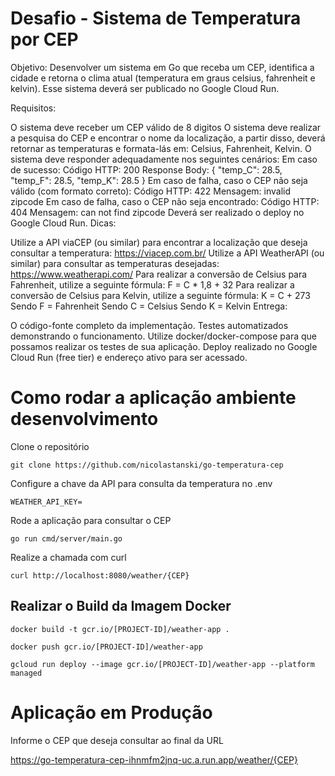 # Desafio - Sistema de Temperatura por CEP
 
Objetivo: Desenvolver um sistema em Go que receba um CEP, identifica a cidade e retorna o clima atual (temperatura em graus celsius, fahrenheit e kelvin). Esse sistema deverá ser publicado no Google Cloud Run.

Requisitos:

O sistema deve receber um CEP válido de 8 digitos
O sistema deve realizar a pesquisa do CEP e encontrar o nome da localização, a partir disso, deverá retornar as temperaturas e formata-lás em: Celsius, Fahrenheit, Kelvin.
O sistema deve responder adequadamente nos seguintes cenários:
Em caso de sucesso:
Código HTTP: 200
Response Body: { "temp_C": 28.5, "temp_F": 28.5, "temp_K": 28.5 }
Em caso de falha, caso o CEP não seja válido (com formato correto):
Código HTTP: 422
Mensagem: invalid zipcode
​​​Em caso de falha, caso o CEP não seja encontrado:
Código HTTP: 404
Mensagem: can not find zipcode
Deverá ser realizado o deploy no Google Cloud Run.
Dicas:

Utilize a API viaCEP (ou similar) para encontrar a localização que deseja consultar a temperatura: https://viacep.com.br/
Utilize a API WeatherAPI (ou similar) para consultar as temperaturas desejadas: https://www.weatherapi.com/
Para realizar a conversão de Celsius para Fahrenheit, utilize a seguinte fórmula: F = C * 1,8 + 32
Para realizar a conversão de Celsius para Kelvin, utilize a seguinte fórmula: K = C + 273
Sendo F = Fahrenheit
Sendo C = Celsius
Sendo K = Kelvin
Entrega:

O código-fonte completo da implementação.
Testes automatizados demonstrando o funcionamento.
Utilize docker/docker-compose para que possamos realizar os testes de sua aplicação.
Deploy realizado no Google Cloud Run (free tier) e endereço ativo para ser acessado.

# Como rodar a aplicação ambiente desenvolvimento

Clone o repositório
```
git clone https://github.com/nicolastanski/go-temperatura-cep
```

Configure a chave da API para consulta da temperatura no .env
```
WEATHER_API_KEY=
```

Rode a aplicação para consultar o CEP
```
go run cmd/server/main.go
```

Realize a chamada com curl
```
curl http://localhost:8080/weather/{CEP}
```

## Realizar o Build da Imagem Docker
```
docker build -t gcr.io/[PROJECT-ID]/weather-app .

docker push gcr.io/[PROJECT-ID]/weather-app

gcloud run deploy --image gcr.io/[PROJECT-ID]/weather-app --platform managed

```

# Aplicação em Produção

Informe o CEP que deseja consultar ao final da URL

https://go-temperatura-cep-ihnmfm2jnq-uc.a.run.app/weather/{CEP}
